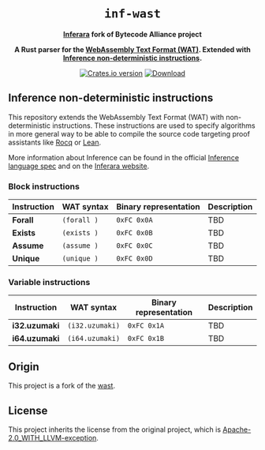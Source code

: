 <div align="center">
  <h1><code>inf-wast</code></h1>

<strong><a href="https://inferara.com/">Inferara</a> fork of Bytecode Alliance project</strong>

  <p>
    <strong>A Rust parser for the <a href="https://webassembly.github.io/spec/core/text/index.html">WebAssembly Text Format (WAT)</a>. Extended with <a href="https://www.inferara.com/en/papers/specifying-algorithms-using-non-deterministic-computations/">Inference non-deterministic instructions</a>.</strong>
  </p>

  <p>
    <a href="https://crates.io/crates/inf-wast"><img src="https://img.shields.io/crates/v/inf-wast.svg?style=flat-square" alt="Crates.io version" /></a>
    <a href="https://crates.io/crates/inf-wast"><img src="https://img.shields.io/crates/d/inf-wast.svg?style=flat-square" alt="Download" /></a>
  </p>

</div>

## Inference non-deterministic instructions

This repository extends the WebAssembly Text Format (WAT) with non-deterministic instructions. These instructions are used to specify algorithms in more general way to be able to compile the source code targeting proof assistants like [Rocq](https://rocq-prover.org/) or [Lean](https://lean-lang.org/).

More information about Inference can be found in the official [Inference language spec](https://github.com/Inferara/inference-language-spec) and on the [Inferara website](https://www.inferara.com).

### Block instructions

| Instruction | WAT syntax | Binary representation | Description |
| --- | --- | --- | --- |
| **Forall** | `(forall )` | `0xFC 0x0A` | TBD |
| **Exists** | `(exists )` | `0xFC 0x0B` | TBD |
| **Assume** | `(assume )` | `0xFC 0x0C` | TBD |
| **Unique** | `(unique )` | `0xFC 0x0D` | TBD |

### Variable instructions

| Instruction | WAT syntax | Binary representation | Description |
| --- | --- | --- | --- |
| **i32.uzumaki** | `(i32.uzumaki)` | `0xFC 0x1A` | TBD |
| **i64.uzumaki** | `(i64.uzumaki)` | `0xFC 0x1B` | TBD |

## Origin

This project is a fork of the [wast](https://github.com/bytecodealliance/wasm-tools/tree/main/crates/wast).

## License

This project inherits the license from the original project, which is [Apache-2.0_WITH_LLVM-exception](./LICENSE-Apache-2.0_WITH_LLVM-exception).